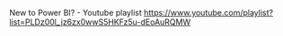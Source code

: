 
New to Power BI? - Youtube playlist
https://www.youtube.com/playlist?list=PLDz00l_jz6zx0wwS5HKFz5u-dEoAuRQMW

